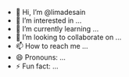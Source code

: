 - 👋 Hi, I’m @limadesain
- 👀 I’m interested in ...
- 🌱 I’m currently learning ...
- 💞️ I’m looking to collaborate on ...
- 📫 How to reach me ...
- 😄 Pronouns: ...
- ⚡ Fun fact: ...

<!---
limadesain/limadesain is a ✨ special ✨ repository because its `README.md` (this file) appears on your GitHub profile.
You can click the Preview link to take a look at your changes.
--->
